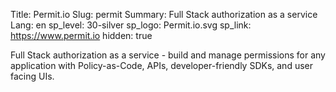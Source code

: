 Title: Permit.io
Slug: permit
Summary: Full Stack authorization as a service
Lang: en
sp_level: 30-silver
sp_logo: Permit.io.svg
sp_link: https://www.permit.io
hidden: true

Full Stack authorization as a service - build and manage permissions
for any application with Policy-as-Code, APIs, developer-friendly
SDKs, and user facing UIs.
